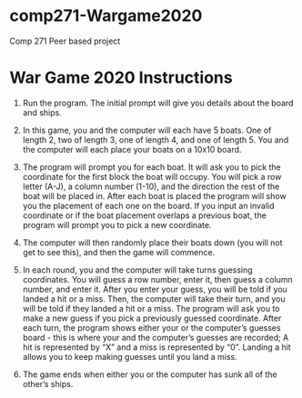 # comp271-Wargame2020

Comp 271 Peer based project
# War Game 2020 Instructions
1. Run the program. The initial prompt will give you details about the board and ships.


2. In this game, you and the computer will each have 5 boats. One of length 2, two of length 3, one of length 4, and one of length 5. You and the computer will each place your boats on a 10x10 board.

3. The program will prompt you for each boat. It will ask you to pick the coordinate for the first block the boat will occupy. You will pick a row letter (A-J), a column number (1-10), and the direction the rest of the boat will be placed in. After each boat is placed the program will show you the placement of each one on the board. If you input an invalid coordinate or if the boat placement overlaps a previous boat, the program will prompt you to pick a new coordinate.

4. The computer will then randomly place their boats down (you will not get to see this), and then the game will commence.

5. In each round, you and the computer will take turns guessing coordinates. You will guess a row number, enter it, then guess a column number, and enter it. After you enter your guess, you will be told if you landed a hit or a miss. Then, the computer will take their turn, and you will be told if they landed a hit or a miss. The program will ask you to make a new guess if you pick a previously guessed coordinate. After each turn, the program shows either your or the computer’s guesses board - this is where your and the computer’s guesses are recorded; A hit is represented by “X” and a miss is represented by “0”. Landing a hit allows you to keep making guesses until you land a miss.

6. The game ends when either you or the computer has sunk all of the other’s ships.
